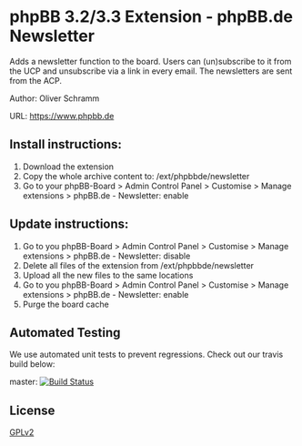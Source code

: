 # phpBB 3.2/3.3 Extension - phpBB.de Newsletter

Adds a newsletter function to the board. Users can (un)subscribe to it from the UCP and unsubscribe via
a link in every email. The newsletters are sent from the ACP.

Author: Oliver Schramm

URL: https://www.phpbb.de

## Install instructions:
1. Download the extension
2. Copy the whole archive content to: /ext/phpbbde/newsletter
3. Go to your phpBB-Board > Admin Control Panel > Customise > Manage extensions > phpBB.de - Newsletter: enable

## Update instructions:
1. Go to you phpBB-Board > Admin Control Panel > Customise > Manage extensions > phpBB.de - Newsletter: disable
2. Delete all files of the extension from /ext/phpbbde/newsletter
3. Upload all the new files to the same locations
4. Go to you phpBB-Board > Admin Control Panel > Customise > Manage extensions > phpBB.de - Newsletter: enable
5. Purge the board cache

## Automated Testing

We use automated unit tests to prevent regressions. Check out our travis build below:

master: [![Build Status](https://travis-ci.org/phpbb-de/phpbb-ext-newsletter.png?branch=master)](http://travis-ci.org/phpbb-de/phpbb-ext-newsletter)

## License

[GPLv2](license.txt)
